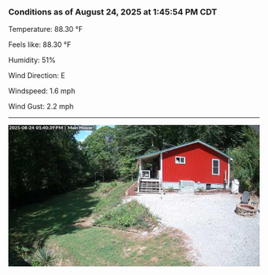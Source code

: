 ### Conditions as of August 24, 2025 at 1:45:54 PM CDT 

Temperature: 88.30 &deg;F

Feels like: 88.30 &deg;F

Humidity: 51%

Wind Direction: E

Windspeed: 1.6 mph

Wind Gust: 2.2 mph

---

<img src="./images/latest.jpeg"/>


